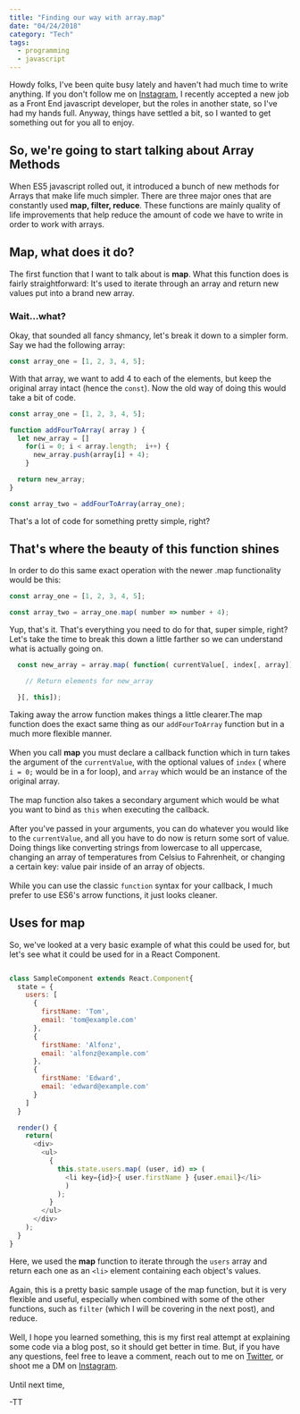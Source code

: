 ```yaml
---
title: "Finding our way with array.map"
date: "04/24/2018"
category: "Tech"
tags:
  - programming
  - javascript
---
```


Howdy folks, I've been quite busy lately and haven't had much time to write anything. If you don't follow me on [Instagram](https://instagram.com/tallestthomas), I recently accepted a new job
as a Front End javascript developer, but the roles in another state, so I've had my hands full. Anyway, things have settled a bit, so I wanted to get something out for you all to enjoy.

## So, we're going to start talking about Array Methods

When ES5 javascript rolled out, it introduced a bunch of new methods for Arrays that make life much simpler.  There are three major ones that are constantly used **map, filter, reduce**. These functions are mainly quality of life improvements that help reduce the amount of code we have to write in order to work with arrays.

## Map, what does it do?

The first function that I want to talk about is **map**. What this function does is fairly straightforward: It's used to iterate through an array and return new values put into a brand new array.

### Wait...what?

Okay, that sounded all fancy shmancy, let's break it down to a simpler form. Say we had the following array:

```javascript
const array_one = [1, 2, 3, 4, 5];
```

With that array, we want to add 4 to each of the elements, but keep the
original array intact (hence the `const`). Now the old way of doing this
would take a bit of code.

```javascript
const array_one = [1, 2, 3, 4, 5];

function addFourToArray( array ) {
  let new_array = []
    for(i = 0; i < array.length;  i++) {
      new_array.push(array[i] + 4);
    }

  return new_array;
}

const array_two = addFourToArray(array_one);
```

That's a lot of code for something pretty simple, right?

## That's where the beauty of this function shines

In order to do this same exact operation with the newer .map functionality would
be this:

```javascript
const array_one = [1, 2, 3, 4, 5];

const array_two = array_one.map( number => number + 4);
```

Yup, that's it. That's everything you need to do for that, super simple, right?
Let's take the time to break this down a little farther so we can understand what is actually going on.

```javascript
  const new_array = array.map( function( currentValue[, index[, array]]){

    // Return elements for new_array

  }[, this]);
```

Taking away the arrow function makes things a little clearer.The map function does the exact same thing as our `addFourToArray` function but in a much more flexible manner. 
<br />
<br />
When you call **map** you must declare a callback function which in turn takes the argument of the `currentValue`, with the optional values of
`index` ( where `i = 0;` would be in a for loop), and `array` which would be an instance of the original array. 
<br />
<br />
The map function also takes a secondary argument which
would be what you want to bind as `this` when executing the callback.
<br />
<br />
After you've passed in your arguments, you can do whatever you would like to the
`currentValue`, and all you have to do now is return some sort of value. Doing
things like converting strings from lowercase to all uppercase, changing an array of temperatures from Celsius to Fahrenheit, or changing a certain key: value
pair inside of an array of objects. 
<br />
<br />
While you can use the classic `function` syntax for your callback, I much
prefer to use ES6's arrow functions, it just looks cleaner.

## Uses for map

So, we've looked at a very basic example of what this could be used for, but
let's see what it could be used for in a React Component.

```javascript

class SampleComponent extends React.Component{
  state = {
    users: [
      { 
        firstName: 'Tom',
        email: 'tom@example.com'
      },
      {
        firstName: 'Alfonz',
        email: 'alfonz@example.com'
      },
      {
        firstName: 'Edward',
        email: 'edward@example.com'
      }
    ]
  }

  render() {
    return(
      <div>
        <ul>
          {
            this.state.users.map( (user, id) => (
              <li key={id}>{ user.firstName } {user.email}</li>
              )
            );
          }
        </ul>
      </div>
    );
  }
}
```

Here, we used the **map** function to iterate through the ` users ` array and
return each one as an ` <li> ` element containing each object's values.
<br/>
<br/>
Again, this is a pretty basic sample usage of the map function, but it is very flexible and useful, especially when combined with some of the other functions, such as `filter` (which I will be covering in the next post), and reduce.
<br/>
<br/>
Well, I hope you learned something, this is my first real attempt at
explaining some code via a blog post, so it should get better in time. But, if you have any questions, feel free to leave a comment, reach out to me on [Twitter]( https://twitter.com/tallestthomas ), or shoot me a DM on [Instagram](https://instagram.com/tallestthomas).
<br />
<br />
Until next time,

-TT

